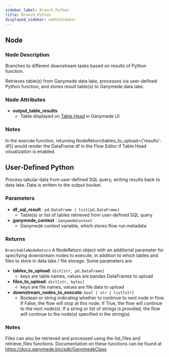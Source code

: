 ```yaml
---
sidebar_label: Branch_Python
title: Branch_Python
displayed_sidebar: webUiSidebar
---
```


## Node

### Node Description

Branches to different downstream tasks based on results of Python function.

Retrieves table(s) from Ganymede data lake, processes via user-defined Python function,
and stores result table(s) to Ganymede data lake.

### Node Attributes

- **output_table_results**
  - Table displayed on [Table Head](https://docs.ganymede.bio/app/intro/Concepts#table-head) in Ganymede UI.

### Notes

In the execute function, returning NodeReturn(tables_to_upload=\{'results': df\}) would render the DataFrame df in the Flow Editor if Table Head visualization is enabled.

## User-Defined Python

Process tabular data from user-defined SQL query, writing results back to data lake.  Data
is written to the output bucket.

### Parameters

- **df_sql_result** : `pd.DataFrame | list[pd.DataFrame]`
  - Table(s) or list of tables retrieved from user-defined SQL query
- **ganymede_context** : `GanymedeContext`
  - Ganymede context variable, which stores flow run metadata

### Returns

`BranchableNodeReturn`
  A NodeReturn object with an additional parameter for specifying downstream nodes to execute, in addition to
  which tables and files to store in data lake / file storage.  Some parameters are:

- **tables_to_upload**: `dict[str, pd.DataFrame]`
  - keys are table names, values are pandas DataFrames to upload
- **files_to_upload**: `dict[str, bytes]`
  - keys are file names, values are file data to upload
- **downstream_nodes_to_execute**: `bool | str | list[str]`
  - Boolean or string indicating whether to continue to next node in flow.  If False,
  the flow will stop at this node.  If True, the flow will continue to the next node(s).
  If a string or list of strings is provided, the flow will continue to the node(s)
  specified in the string(s).

### Notes

Files can also be retrieved and processed using the list_files and retrieve_files functions.
Documentation on these functions can be found at https://docs.ganymede.bio/sdk/GanymedeClass
